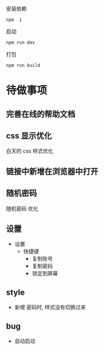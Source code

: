 安装依赖
```
npm  i
```
启动
```
npm run dev
```
打包
```
npm run build
```




# 待做事项

## 完善在线的帮助文档

## css 显示优化
白天的 css 样式优化

## 链接中新增在浏览器中打开

## 随机密码
随机密码 优化

## 设置
- 设置 
  - 快捷键
    - 复制账号
    - 复制密码
    - 锁定到屏幕 

## style
- 新增 密码时, 样式没有切换过来

## bug

- 自动启动

